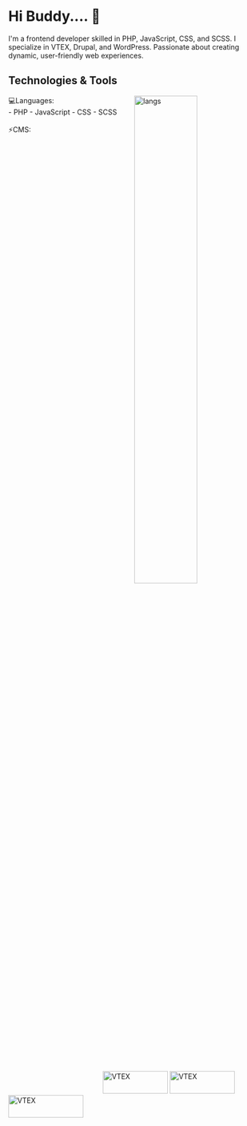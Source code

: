 
# Hi Buddy.... 👋

I'm a frontend developer skilled in PHP, JavaScript, CSS, and SCSS. I specialize in VTEX, Drupal, and WordPress. Passionate about creating dynamic, user-friendly web experiences.


## Technologies & Tools
<img alt="langs" align="right" width="50%" src="https://github-readme-stats.vercel.app/api/top-langs/?username=oscar9010&layout=compact"/>
💻Languages:<br>
  - PHP 
  - JavaScript
  - CSS
  - SCSS<br><br>
⚡CMS: <br><br>
 <img class="drupal" src="https://github.com/oscar9010/oscar9010/assets/78940358/67fd3f79-5e7c-4dfe-8f61-9784f8c7bf0c" alt="VTEX" width="130" height="45" style="margin-left: 5cm;"/> 
<img src="https://github.com/oscar9010/oscar9010/assets/78940358/cf429506-f624-40cd-a143-e389c20fda4b" alt="VTEX" width="130" height="45"/>
<img src="https://github.com/oscar9010/oscar9010/assets/78940358/5b418557-9970-4fdd-bec8-a315a47b7c7d" alt="VTEX" width="150" height="45"/>





<!--
**oscar9010/oscar9010** is a ✨ _special_ ✨ repository because its `README.md` (this file) appears on your GitHub profile.

Here are some ideas to get you started:

- 🔭 I’m currently working on ...
- 🌱 I’m currently learning ...
- 👯 I’m looking to collaborate on ...
- 🤔 I’m looking for help with ...
- 💬 Ask me about ...
- 📫 How to reach me: ...
- 😄 Pronouns: ...
- ⚡ Fun fact: ...
-->
